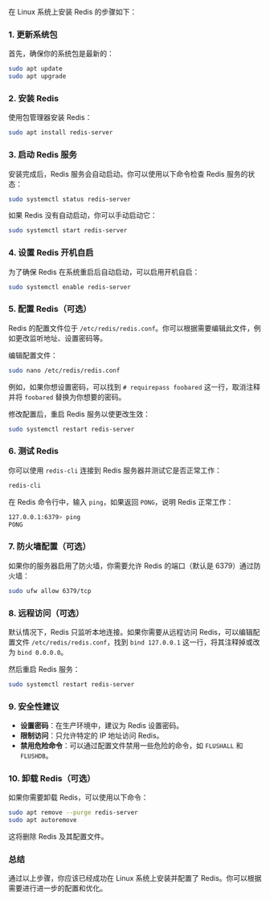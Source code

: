 在 Linux 系统上安装 Redis 的步骤如下：

### 1. 更新系统包
首先，确保你的系统包是最新的：

```bash
sudo apt update
sudo apt upgrade
```

### 2. 安装 Redis
使用包管理器安装 Redis：

```bash
sudo apt install redis-server
```

### 3. 启动 Redis 服务
安装完成后，Redis 服务会自动启动。你可以使用以下命令检查 Redis 服务的状态：

```bash
sudo systemctl status redis-server
```

如果 Redis 没有自动启动，你可以手动启动它：

```bash
sudo systemctl start redis-server
```

### 4. 设置 Redis 开机自启
为了确保 Redis 在系统重启后自动启动，可以启用开机自启：

```bash
sudo systemctl enable redis-server
```

### 5. 配置 Redis（可选）
Redis 的配置文件位于 `/etc/redis/redis.conf`。你可以根据需要编辑此文件，例如更改监听地址、设置密码等。

编辑配置文件：

```bash
sudo nano /etc/redis/redis.conf
```

例如，如果你想设置密码，可以找到 `# requirepass foobared` 这一行，取消注释并将 `foobared` 替换为你想要的密码。

修改配置后，重启 Redis 服务以使更改生效：

```bash
sudo systemctl restart redis-server
```

### 6. 测试 Redis
你可以使用 `redis-cli` 连接到 Redis 服务器并测试它是否正常工作：

```bash
redis-cli
```

在 Redis 命令行中，输入 `ping`，如果返回 `PONG`，说明 Redis 正常工作：

```bash
127.0.0.1:6379> ping
PONG
```

### 7. 防火墙配置（可选）
如果你的服务器启用了防火墙，你需要允许 Redis 的端口（默认是 6379）通过防火墙：

```bash
sudo ufw allow 6379/tcp
```

### 8. 远程访问（可选）
默认情况下，Redis 只监听本地连接。如果你需要从远程访问 Redis，可以编辑配置文件 `/etc/redis/redis.conf`，找到 `bind 127.0.0.1` 这一行，将其注释掉或改为 `bind 0.0.0.0`。

然后重启 Redis 服务：

```bash
sudo systemctl restart redis-server
```

### 9. 安全性建议
- **设置密码**：在生产环境中，建议为 Redis 设置密码。
- **限制访问**：只允许特定的 IP 地址访问 Redis。
- **禁用危险命令**：可以通过配置文件禁用一些危险的命令，如 `FLUSHALL` 和 `FLUSHDB`。

### 10. 卸载 Redis（可选）
如果你需要卸载 Redis，可以使用以下命令：

```bash
sudo apt remove --purge redis-server
sudo apt autoremove
```

这将删除 Redis 及其配置文件。

### 总结
通过以上步骤，你应该已经成功在 Linux 系统上安装并配置了 Redis。你可以根据需要进行进一步的配置和优化。